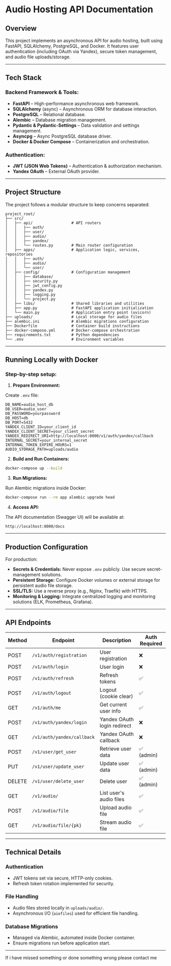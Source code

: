 # Audio Hosting API Documentation

## Overview

This project implements an asynchronous API for audio hosting, built using FastAPI, SQLAlchemy, PostgreSQL, and Docker. It features user authentication (including OAuth via Yandex), secure token management, and audio file uploads/storage.

---

## Tech Stack

### Backend Framework & Tools:
- **FastAPI** – High-performance asynchronous web framework.
- **SQLAlchemy** (async) – Asynchronous ORM for database interaction.
- **PostgreSQL** – Relational database.
- **Alembic** – Database migration management.
- **Pydantic & Pydantic-Settings** – Data validation and settings management.
- **Asyncpg** – Async PostgreSQL database driver.
- **Docker & Docker Compose** – Containerization and orchestration.

### Authentication:
- **JWT (JSON Web Tokens)** – Authentication & authorization mechanism.
- **Yandex OAuth** – External OAuth provider.

---

## Project Structure

The project follows a modular structure to keep concerns separated:

```
project_root/
├── src/
│   ├── api/                 # API routers
│   │   ├── auth/
│   │   ├── user/
│   │   ├── audio/
│   │   ├── yandex/
│   │   └── routes.py        # Main router configuration
│   ├── apps/                # Application logic, services, repositories
│   │   ├── auth/
│   │   ├── audio/
│   │   └── user/
│   ├── config/              # Configuration management
│   │   ├── database/
│   │   ├── security.py
│   │   ├── jwt_config.py
│   │   ├── yandex.py
│   │   ├── logging.py
│   │   └── project.py
│   ├── libs/                # Shared libraries and utilities
│   ├── app.py               # FastAPI application initialization
│   └── main.py              # Application entry point (uvicorn)
├── uploads/                 # Local storage for audio files
├── alembic.ini              # Alembic migrations configuration
├── Dockerfile               # Container build instructions
├── docker-compose.yml       # Docker-compose orchestration
├── requirements.txt         # Python dependencies
└── .env                     # Environment variables
```

---

## Running Locally with Docker

### Step-by-step setup:

1. **Prepare Environment:**

Create `.env` file:

```dotenv
DB_NAME=audio_host_db
DB_USER=audio_user
DB_PASSWORD=yourpassword
DB_HOST=db
DB_PORT=5432
YANDEX_CLIENT_ID=your_client_id
YANDEX_CLIENT_SECRET=your_client_secret
YANDEX_REDIRECT_URI=http://localhost:8000/v1/auth/yandex/callback
INTERNAL_SECRET=your_internal_secret
INTERNAL_TOKEN_EXPIRE_HOURS=1
AUDIO_STORAGE_PATH=uploads/audio
```

2. **Build and Run Containers:**

```bash
docker-compose up --build
```

3. **Run Migrations:**

Run Alembic migrations inside Docker:

```bash
docker-compose run --rm app alembic upgrade head
```

4. **Access API:**

The API documentation (Swagger UI) will be available at:

```
http://localhost:8000/docs
```

---

## Production Configuration

For production:

- **Secrets & Credentials:** Never expose `.env` publicly. Use secure secret-management solutions.
- **Persistent Storage:** Configure Docker volumes or external storage for persistent audio file storage.
- **SSL/TLS:** Use a reverse proxy (e.g., Nginx, Traefik) with HTTPS.
- **Monitoring & Logging:** Integrate centralized logging and monitoring solutions (ELK, Prometheus, Grafana).

---

## API Endpoints

| Method | Endpoint                        | Description                       | Auth Required |
|--------|---------------------------------|-----------------------------------|---------------|
| POST   | `/v1/auth/registration`         | User registration                 | ❌             |
| POST   | `/v1/auth/login`                | User login                        | ❌             |
| POST   | `/v1/auth/refresh`              | Refresh tokens                    | ✅             |
| POST   | `/v1/auth/logout`               | Logout (cookie clear)             | ✅             |
| GET    | `/v1/auth/me`                   | Get current user info             | ✅             |
| POST   | `/v1/auth/yandex/login`         | Yandex OAuth login redirect       | ❌             |
| GET    | `/v1/auth/yandex/callback`      | Yandex OAuth callback             | ❌             |
| POST   | `/v1/user/get_user`             | Retrieve user data                | ✅ (admin)     |
| PUT    | `/v1/user/update_user`          | Update user data                  | ✅ (admin)     |
| DELETE | `/v1/user/delete_user`          | Delete user                       | ✅ (admin)     |
| GET    | `/v1/audio/`                    | List user's audio files           | ✅             |
| POST   | `/v1/audio/file`                | Upload audio file                 | ✅             |
| GET    | `/v1/audio/file/{pk}`           | Stream audio file                 | ✅             |

---

## Technical Details

### Authentication
- JWT tokens set via secure, HTTP-only cookies.
- Refresh token rotation implemented for security.

### File Handling
- Audio files stored locally in `uploads/audio/`.
- Asynchronous I/O (`aiofiles`) used for efficient file handling.

### Database Migrations
- Managed via Alembic, automated inside Docker container.
- Ensure migrations run before application start.

---

If i have missed something or done something wrong please contact me 
